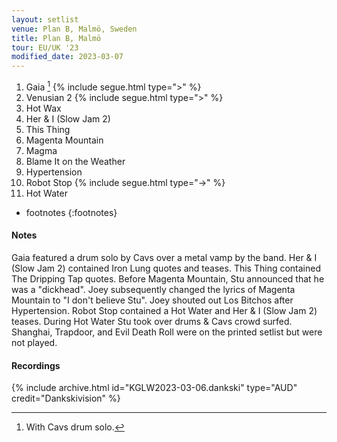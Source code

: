 ```yaml
---
layout: setlist
venue: Plan B, Malmö, Sweden
title: Plan B, Malmö
tour: EU/UK '23
modified_date: 2023-03-07
---
```


1.  Gaia
    [^1]
    {% include segue.html type=">" %}
2.  Venusian 2
    {% include segue.html type=">" %}
3.  Hot Wax
4.  Her & I (Slow Jam 2)
5.  This Thing
6.  Magenta Mountain
7.  Magma
8.  Blame It on the Weather
9.  Hypertension
10. Robot Stop
    {% include segue.html type="->" %}
11. Hot Water

<!--snippet-->
[^1]: With Cavs drum solo.
* footnotes
{:footnotes}

#### Notes

Gaia featured a drum solo by Cavs over a metal vamp by the band. 
Her & I (Slow Jam 2) contained Iron Lung quotes and teases.
This Thing contained The Dripping Tap quotes.
Before Magenta Mountain, Stu announced that he was a "dickhead". Joey subsequently changed the lyrics of Magenta Mountain to "I don't believe Stu".
Joey shouted out Los Bitchos after Hypertension.
Robot Stop contained a Hot Water and Her & I (Slow Jam 2) teases.
During Hot Water Stu took over drums & Cavs crowd surfed.
Shanghai, Trapdoor, and Evil Death Roll were on the printed setlist but were not played.

#### Recordings

{% include archive.html id="KGLW2023-03-06.dankski" type="AUD" credit="Dankskivision" %}
